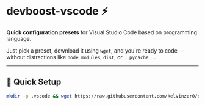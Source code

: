 # devboost-vscode ⚡

**Quick configuration presets** for Visual Studio Code based on programming language.

Just pick a preset, download it using `wget`, and you're ready to code — without distractions like `node_modules`, `dist`, or `__pycache__`.

---

## 🚀 Quick Setup

```bash
mkdir -p .vscode && wget https://raw.githubusercontent.com/kelvinzer0/devboost-vscode/main/<language> -O .vscode/settings.json
